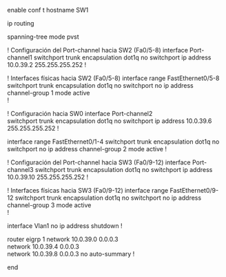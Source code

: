 enable
conf t
hostname SW1

ip routing

spanning-tree mode pvst

! Configuración del Port-channel hacia SW2 (Fa0/5-8)
interface Port-channel1 
switchport trunk encapsulation dot1q
 no switchport
 ip address 10.0.39.2 255.255.255.252
!

! Interfaces físicas hacia SW2 (Fa0/5-8)
interface range FastEthernet0/5-8
switchport trunk encapsulation dot1q
 no switchport
 no ip address             
 channel-group 1 mode active  
!

! Configuración hacia SW0 
interface Port-channel2   
switchport trunk encapsulation dot1q
 no switchport
 ip address 10.0.39.6 255.255.255.252
!

interface range FastEthernet0/1-4
switchport trunk encapsulation dot1q
 no switchport
 no ip address
 channel-group 2 mode active 
!

! Configuración del Port-channel hacia SW3 (Fa0/9-12)
interface Port-channel3
switchport trunk encapsulation dot1q
 no switchport
 ip address 10.0.39.10 255.255.255.252
!

! Interfaces físicas hacia SW3 (Fa0/9-12)
interface range FastEthernet0/9-12
switchport trunk encapsulation dot1q
 no switchport
 no ip address             
 channel-group 3 mode active  
!

interface Vlan1
 no ip address
 shutdown
!

router eigrp 1
 network 10.0.39.0 0.0.0.3  
 network 10.0.39.4 0.0.0.3  
 network 10.0.39.8 0.0.0.3
 no auto-summary
!

end